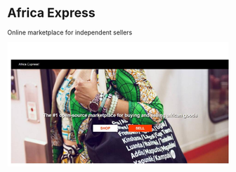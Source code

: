 # Africa Express
Online marketplace for independent sellers 

<img src="client/img/africaexpresshome.jpg">